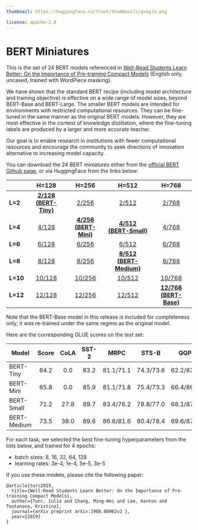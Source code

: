 ```yaml
---
thumbnail: https://huggingface.co/front/thumbnails/google.png

license: apache-2.0
---
```


BERT Miniatures
===

This is the set of 24 BERT models referenced in [Well-Read Students Learn Better: On the Importance of Pre-training Compact Models](https://arxiv.org/abs/1908.08962) (English only, uncased, trained with WordPiece masking).

We have shown that the standard BERT recipe (including model architecture and training objective) is effective on a wide range of model sizes, beyond BERT-Base and BERT-Large. The smaller BERT models are intended for environments with restricted computational resources. They can be fine-tuned in the same manner as the original BERT models. However, they are most effective in the context of knowledge distillation, where the fine-tuning labels are produced by a larger and more accurate teacher.

Our goal is to enable research in institutions with fewer computational resources and encourage the community to seek directions of innovation alternative to increasing model capacity.

You can download the 24 BERT miniatures either from the [official BERT Github page](https://github.com/google-research/bert/), or via HuggingFace from the links below:

|   |H=128|H=256|H=512|H=768|
|---|:---:|:---:|:---:|:---:|
| **L=2**  |[**2/128 (BERT-Tiny)**][2_128]|[2/256][2_256]|[2/512][2_512]|[2/768][2_768]|
| **L=4**  |[4/128][4_128]|[**4/256 (BERT-Mini)**][4_256]|[**4/512 (BERT-Small)**][4_512]|[4/768][4_768]|
| **L=6**  |[6/128][6_128]|[6/256][6_256]|[6/512][6_512]|[6/768][6_768]|
| **L=8**  |[8/128][8_128]|[8/256][8_256]|[**8/512 (BERT-Medium)**][8_512]|[8/768][8_768]|
| **L=10** |[10/128][10_128]|[10/256][10_256]|[10/512][10_512]|[10/768][10_768]|
| **L=12** |[12/128][12_128]|[12/256][12_256]|[12/512][12_512]|[**12/768 (BERT-Base)**][12_768]|

Note that the BERT-Base model in this release is included for completeness only; it was re-trained under the same regime as the original model.

Here are the corresponding GLUE scores on the test set:

|Model|Score|CoLA|SST-2|MRPC|STS-B|QQP|MNLI-m|MNLI-mm|QNLI(v2)|RTE|WNLI|AX|
|---|:---:|:---:|:---:|:---:|:---:|:---:|:---:|:---:|:---:|:---:|:---:|:---:|
|BERT-Tiny|64.2|0.0|83.2|81.1/71.1|74.3/73.6|62.2/83.4|70.2|70.3|81.5|57.2|62.3|21.0|
|BERT-Mini|65.8|0.0|85.9|81.1/71.8|75.4/73.3|66.4/86.2|74.8|74.3|84.1|57.9|62.3|26.1|
|BERT-Small|71.2|27.8|89.7|83.4/76.2|78.8/77.0|68.1/87.0|77.6|77.0|86.4|61.8|62.3|28.6|
|BERT-Medium|73.5|38.0|89.6|86.6/81.6|80.4/78.4|69.6/87.9|80.0|79.1|87.7|62.2|62.3|30.5|

For each task, we selected the best fine-tuning hyperparameters from the lists below, and trained for 4 epochs:
- batch sizes: 8, 16, 32, 64, 128
- learning rates: 3e-4, 1e-4, 5e-5, 3e-5

If you use these models, please cite the following paper:

```
@article{turc2019,
  title={Well-Read Students Learn Better: On the Importance of Pre-training Compact Models},
  author={Turc, Iulia and Chang, Ming-Wei and Lee, Kenton and Toutanova, Kristina},
  journal={arXiv preprint arXiv:1908.08962v2 },
  year={2019}
}
```

[2_128]: https://huggingface.co/google/bert_uncased_L-2_H-128_A-2
[2_256]: https://huggingface.co/google/bert_uncased_L-2_H-256_A-4
[2_512]: https://huggingface.co/google/bert_uncased_L-2_H-512_A-8
[2_768]: https://huggingface.co/google/bert_uncased_L-2_H-768_A-12
[4_128]: https://huggingface.co/google/bert_uncased_L-4_H-128_A-2
[4_256]: https://huggingface.co/google/bert_uncased_L-4_H-256_A-4
[4_512]: https://huggingface.co/google/bert_uncased_L-4_H-512_A-8
[4_768]: https://huggingface.co/google/bert_uncased_L-4_H-768_A-12
[6_128]: https://huggingface.co/google/bert_uncased_L-6_H-128_A-2
[6_256]: https://huggingface.co/google/bert_uncased_L-6_H-256_A-4
[6_512]: https://huggingface.co/google/bert_uncased_L-6_H-512_A-8
[6_768]: https://huggingface.co/google/bert_uncased_L-6_H-768_A-12
[8_128]: https://huggingface.co/google/bert_uncased_L-8_H-128_A-2
[8_256]: https://huggingface.co/google/bert_uncased_L-8_H-256_A-4
[8_512]: https://huggingface.co/google/bert_uncased_L-8_H-512_A-8
[8_768]: https://huggingface.co/google/bert_uncased_L-8_H-768_A-12
[10_128]: https://huggingface.co/google/bert_uncased_L-10_H-128_A-2
[10_256]: https://huggingface.co/google/bert_uncased_L-10_H-256_A-4
[10_512]: https://huggingface.co/google/bert_uncased_L-10_H-512_A-8
[10_768]: https://huggingface.co/google/bert_uncased_L-10_H-768_A-12
[12_128]: https://huggingface.co/google/bert_uncased_L-12_H-128_A-2
[12_256]: https://huggingface.co/google/bert_uncased_L-12_H-256_A-4
[12_512]: https://huggingface.co/google/bert_uncased_L-12_H-512_A-8
[12_768]: https://huggingface.co/google/bert_uncased_L-12_H-768_A-12
